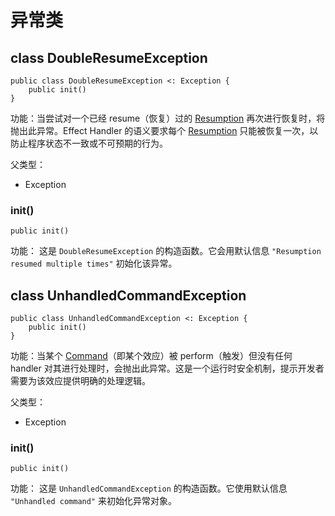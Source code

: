 # 异常类

## class DoubleResumeException

```cangjie
public class DoubleResumeException <: Exception {
    public init()
}
```

功能：当尝试对一个已经 resume（恢复）过的 [Resumption](./effect_package_classes.md#class-resumptionres-ret) 再次进行恢复时，将抛出此异常。Effect Handler 的语义要求每个 [Resumption](./effect_package_classes.md#class-resumptionres-ret) 只能被恢复一次，以防止程序状态不一致或不可预期的行为。

父类型：

- Exception

### init()

```cangjie
public init()
```

功能： 这是 `DoubleResumeException` 的构造函数。它会用默认信息 `"Resumption resumed multiple times"` 初始化该异常。

## class UnhandledCommandException

```cangjie
public class UnhandledCommandException <: Exception {
    public init()
}
```

功能：当某个 [Command](./effect_package_classes.md#class-commandres)（即某个效应）被 perform（触发）但没有任何 handler 对其进行处理时，会抛出此异常。这是一个运行时安全机制，提示开发者需要为该效应提供明确的处理逻辑。

父类型：

- Exception

### init()

```cangjie
public init()
```

功能： 这是 `UnhandledCommandException` 的构造函数。它使用默认信息 `"Unhandled command"` 来初始化异常对象。
